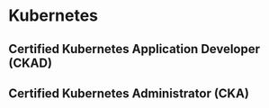 # Kubernetes 

## Certified Kubernetes Application Developer (CKAD)
## Certified Kubernetes Administrator (CKA)
